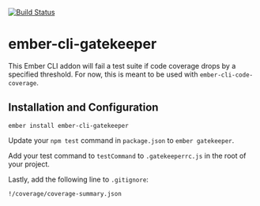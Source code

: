 [![Build Status](https://travis-ci.org/skaterdav85/ember-cli-gatekeeper.svg?branch=master)](https://travis-ci.org/skaterdav85/ember-cli-gatekeeper)

# ember-cli-gatekeeper

This Ember CLI addon will fail a test suite if code coverage drops by a specified threshold. For now, this is meant to be used with `ember-cli-code-coverage`.

## Installation and Configuration

```
ember install ember-cli-gatekeeper
```

Update your `npm test` command in `package.json` to `ember gatekeeper`.

Add your test command to `testCommand` to `.gatekeeperrc.js` in the root of your project.

Lastly, add the following line to `.gitignore`:

```
!/coverage/coverage-summary.json
```
